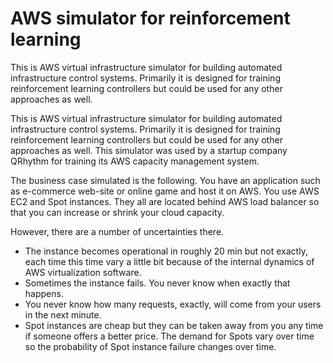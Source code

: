 # AWS simulator for reinforcement learning

This is AWS virtual infrastructure simulator for building automated infrastructure control systems. Primarily it is designed for training reinforcement learning controllers but could be used for any other approaches as well.

This is AWS virtual infrastructure simulator for building automated infrastructure control systems. Primarily it is designed for training reinforcement learning controllers but could be used for any other approaches as well. This simulator was used by a startup company QRhythm for training its AWS capacity management system.

The business case simulated is the following. You have an application such as e-commerce web-site or online game and host it on AWS. You use AWS EC2 and Spot instances. They all are located behind AWS load balancer so that you can increase or shrink your cloud capacity.

However, there are a number of uncertainties there. 
- The instance becomes operational in roughly 20 min but not exactly, each time this time vary a little bit because of the internal dynamics of AWS virtualization software.
- Sometimes the instance fails. You never know when exactly that happens.
- You never know how many requests, exactly, will come from your users in the next minute.
- Spot instances are cheap but they can be taken away from you any time if someone offers a better price. The demand for Spots vary over time so the probability of Spot instance failure changes over time.

